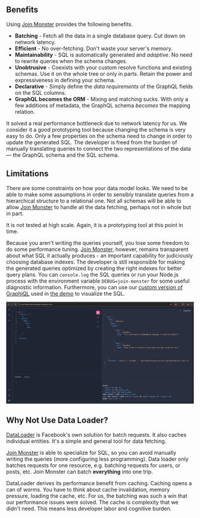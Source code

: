 ## Benefits

Using [Join Monster](https://github.com/join-monster/join-monster) provides the following benefits.


- **Batching** - Fetch all the data in a single database query. Cut down on network latency.
- **Efficient** - No over-fetching. Don't waste your server's memory.
- **Maintainability** - SQL is automatically generated and *adaptive*. No need to rewrite queries when the schema changes.
- **Unobtrusive** - Coexists with your custom resolve functions and existing schemas. Use it on the whole tree or only in parts. Retain the power and expressiveness in defining your schema.
- **Declarative** - Simply define the *data requirements* of the GraphQL fields on the SQL columns.
- **GraphQL becomes the ORM** - Mixing and matching sucks. With only a few additions of metadata, the GraphQL schema *becomes* the mapping relation.

It solved a real performance bottleneck due to network latency for us. We consider it a good prototyping tool because changing the schema is very easy to do. Only a few properties on the schema need to change in order to update the generated SQL. The developer is freed from the burden of manually translating queries to connect the two representations of the data — the GraphQL schema and the SQL schema.

## Limitations

There are some constraints on how your data model looks. We need to be able to make some assumptions in order to sensibly translate queries from a hierarchical structure to a relational one. Not all schemas will be able to allow [Join Monster](https://github.com/join-monster/join-monster) to handle all the data fetching, perhaps not in whole but in part.

It is not tested at high scale. Again, it is a prototyping tool at this point in time.  

Because you aren't writing the queries yourself, you lose some freedom to do some performance tuning. [Join Monster](https://github.com/join-monster/join-monster), however, remains transparent about what SQL it actually produces - an important capability for judiciously choosing database indexes. The developer is still responsible for making the generated queries optimized by creating the right indexes for better query plans. You can `console.log` the SQL queries or run your Node.js process with the environment variable `DEBUG=join-monster` for some useful diagnostic information. Furthermore, you can use our [custom version of GraphiQL](https://github.com/acarl005/graphsiql) used in [the demo](https://join-monster-demo.onrender.com/graphql?query=%7B%20users%20%7B%20%0A%20%20id%2C%20fullName%2C%20email%0A%20%20posts%20%7B%20id%2C%20body%20%7D%0A%7D%7D) to visualize the SQL.

![graphsiql](img/graphsiql.png)


## Why Not Use Data Loader?

[DataLoader](https://github.com/facebook/dataloader) is Facebook's own solution for batch requests. It also caches individual entities. It's a simple and general tool for data fetching.

[Join Monster](https://github.com/join-monster/join-monster) is able to specialize for SQL, so you can avoid manually writing the queries (more configuring less programming). Data loader only batches requests for one resource, e.g. batching requests for users, or posts, etc. Join Monster can batch **everything** into one trip.

DataLoader derives its performance benefit from caching. Caching opens a can of worms. You have to think about cache invalidation, memory pressure, loading the cache, etc. For us, the batching was such a win that our performance issues were solved. The cache is complexity that we didn't need. This means less developer labor and cognitive burden.

